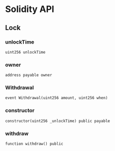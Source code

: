 # Solidity API

## Lock

### unlockTime

```solidity
uint256 unlockTime
```

### owner

```solidity
address payable owner
```

### Withdrawal

```solidity
event Withdrawal(uint256 amount, uint256 when)
```

### constructor

```solidity
constructor(uint256 _unlockTime) public payable
```

### withdraw

```solidity
function withdraw() public
```

